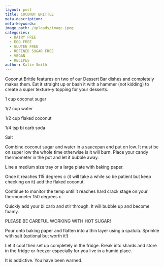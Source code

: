 ```yaml
---
layout: post
title: COCONUT BRITTLE
meta-description:
meta-keywords:
image_path: /uploads/image.jpeg
categories:
  - DAIRY FREE
  - EGG FREE
  - GLUTEN FREE
  - REFINED SUGAR FREE
  - VEGAN
  - RECIPES
author: Katie Smith
---
```


Coconut Brittle features on two of our Dessert Bar dishes and completely makes them. Eat it straight up or bash it with a hammer (not kidding) to create a super texture-y topping for your desserts.

1 cup coconut sugar

1/2 cup water

1/2 cup flaked coconut&nbsp;

1/4 tsp bi carb soda&nbsp;

Salt

Combine coconut sugar and water in a saucepan and put on low. It must be on super low the whole time otherwise is it will burn. Place your candy thermometer in the pot and let it bubble away.&nbsp;

Line a medium size tray or a large plate with baking paper.

Once it reaches 115 degrees c (it will take a while so be patient but keep checking on it) add the flaked coconut.&nbsp;

Continue to monitor the temp until it reaches hard crack stage on your thermometer 150 degrees c.&nbsp;

Quickly add your bi carb and stir through. It will bubble up and become foamy.&nbsp;

PLEASE BE CAREFUL WORKING WITH HOT SUGAR\!

Pour onto baking paper and flatten into a thin layer using a spatula. Sprinkle with salt (optional but worth it\!)

Let it cool then set up completely in the fridge. Break into shards and store in the fridge or freezer especially for you live in a humid place.

It is addictive. You have been warned.&nbsp;